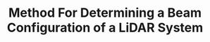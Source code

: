 ---
title: Method For Determining a Beam Configuration of a LiDAR System
collection: patents
venue: European Patent Office
award: EP4198567A1
link: https://patents.google.com/patent/EP4198567A1/en?oq=EP4198567A1
year: 2021
authors: Wim Abbeloos, Niclas Vödisch, <b>Ozan Unal</b>, Ke Li, Luc Van Gool, Dengxin Dai
---